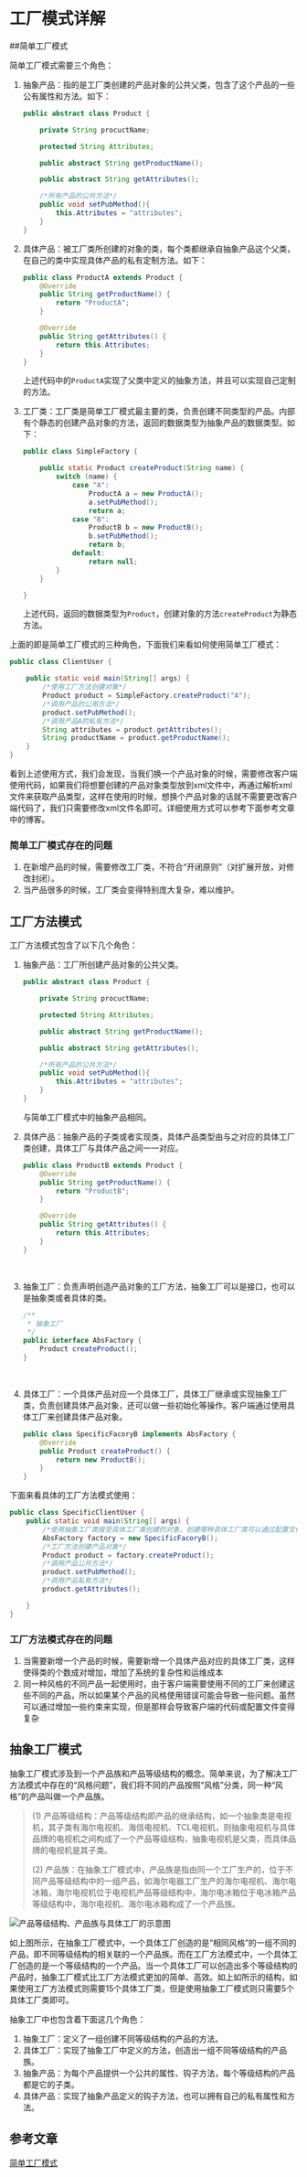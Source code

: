 # 工厂模式详解

##简单工厂模式

简单工厂模式需要三个角色：

1. 抽象产品：指的是工厂类创建的产品对象的公共父类，包含了这个产品的一些公有属性和方法。如下：

   ```java
   public abstract class Product {

       private String procuctName;

       protected String Attributes;

       public abstract String getProductName();

       public abstract String getAttributes();

       /*所有产品的公共方法*/
       public void setPubMethod(){
           this.Attributes = "attributes";
       }
   }
   ```

2. 具体产品：被工厂类所创建的对象的类，每个类都继承自抽象产品这个父类，在自己的类中实现具体产品的私有定制方法。如下：

   ```java
   public class ProductA extends Product {
       @Override
       public String getProductName() {
           return "ProductA";
       }

       @Override
       public String getAttributes() {
           return this.Attributes;
       }
   }
   ```

   上述代码中的`ProductA`实现了父类中定义的抽象方法，并且可以实现自己定制的方法。

3. 工厂类：工厂类是简单工厂模式最主要的类，负责创建不同类型的产品。内部有个静态的创建产品对象的方法，返回的数据类型为抽象产品的数据类型。如下：

   ```java
   public class SimpleFactory {

       public static Product createProduct(String name) {
           switch (name) {
               case "A":
                   ProductA a = new ProductA();
                   a.setPubMethod();
                   return a;
               case "B":
                   ProductB b = new ProductB();
                   b.setPubMethod();
                   return b;
               default:
                   return null;
           }
       }

   }
   ```

   上述代码，返回的数据类型为`Product`，创建对象的方法`createProduct`为静态方法。  

上面的即是简单工厂模式的三种角色，下面我们来看如何使用简单工厂模式：

```java
public class ClientUser {

    public static void main(String[] args) {
        /*使用工厂方法创建对象*/
        Product product = SimpleFactory.createProduct("A");
        /*调用产品的公用方法*/
        product.setPubMethod();
        /*调用产品A的私有方法*/
        String attributes = product.getAttributes();
        String productName = product.getProductName();
    }
}
```

看到上述使用方式，我们会发现，当我们换一个产品对象的时候，需要修改客户端使用代码，如果我们将想要创建的产品对象类型放到xml文件中，再通过解析xml文件来获取产品类型，这样在使用的时候，想换个产品对象的话就不需要更改客户端代码了，我们只需要修改xml文件名即可。详细使用方式可以参考下面参考文章中的博客。

### 简单工厂模式存在的问题

1. 在新增产品的时候，需要修改工厂类，不符合“开闭原则”（对扩展开放，对修改封闭）。
2. 当产品很多的时候，工厂类会变得特别庞大复杂，难以维护。

## 工厂方法模式

工厂方法模式包含了以下几个角色：

1. 抽象产品：工厂所创建产品对象的公共父类。

   ```java
   public abstract class Product {

       private String procuctName;

       protected String Attributes;

       public abstract String getProductName();

       public abstract String getAttributes();

       /*所有产品的公共方法*/
       public void setPubMethod(){
           this.Attributes = "attributes";
       }
   }
   ```

   与简单工厂模式中的抽象产品相同。

2. 具体产品：抽象产品的子类或者实现类，具体产品类型由与之对应的具体工厂类创建，具体工厂与具体产品之间一一对应。

   ```java
   public class ProductB extends Product {
       @Override
       public String getProductName() {
           return "ProductB";
       }

       @Override
       public String getAttributes() {
           return this.Attributes;
       }
   }
   ```

   ​

3. 抽象工厂：负责声明创造产品对象的工厂方法，抽象工厂可以是接口，也可以是抽象类或者具体的类。

   ```java
   /**
    * 抽象工厂
    */
   public interface AbsFactory {
       Product createProduct();
   }

   ```

   ​

4. 具体工厂：一个具体产品对应一个具体工厂，具体工厂继承或实现抽象工厂类，负责创建具体产品对象，还可以做一些初始化等操作。客户端通过使用具体工厂来创建具体产品对象。

   ```java
   public class SpecificFacoryB implements AbsFactory {
       @Override
       public Product createProduct() {
           return new ProductB();
       }
   }
   ```

下面来看具体的工厂方法模式使用：

```java
public class SpecificClientUser {
    public static void main(String[] args) {
        /*使用抽象工厂类接受具体工厂类创建的对象，创建哪种具体工厂类可以通过配置文件的方式实现*/
        AbsFactory factory = new SpecificFacoryB();
        /*工厂方法创建产品对象*/
        Product product = factory.createProduct();
        /*调用产品公共方法*/
        product.setPubMethod();
        /*调用产品私有方法*/
        product.getAttributes();

    }
}
```

### 工厂方法模式存在的问题

1. 当需要新增一个产品的时候，需要新增一个具体产品对应的具体工厂类，这样使得类的个数成对增加，增加了系统的复杂性和运维成本
2. 同一种风格的不同产品一起使用时，由于客户端需要使用不同的工厂来创建这些不同的产品，所以如果某个产品的风格使用错误可能会导致一些问题。虽然可以通过增加一些约束来实现，但是那样会导致客户端的代码或配置文件变得复杂

## 抽象工厂模式

抽象工厂模式涉及到一个产品族和产品等级结构的概念。简单来说，为了解决工厂方法模式中存在的“风格问题”，我们将不同的产品按照“风格”分类，同一种“风格”的产品叫做一个产品族。

> (1) 产品等级结构：产品等级结构即产品的继承结构，如一个抽象类是电视机，其子类有海尔电视机、海信电视机、TCL电视机，则抽象电视机与具体品牌的电视机之间构成了一个产品等级结构，抽象电视机是父类，而具体品牌的电视机是其子类。
>
> (2) 产品族：在抽象工厂模式中，产品族是指由同一个工厂生产的，位于不同产品等级结构中的一组产品，如海尔电器工厂生产的海尔电视机、海尔电冰箱，海尔电视机位于电视机产品等级结构中，海尔电冰箱位于电冰箱产品等级结构中，海尔电视机、海尔电冰箱构成了一个产品族。

![产品等级结构、产品族与具体工厂的示意图](/pic/微信截图_20180413193514.png)

如上图所示，在抽象工厂模式中，一个具体工厂创造的是“相同风格”的一组不同的产品，即不同等级结构的相关联的一个产品族。而在工厂方法模式中，一个具体工厂创造的是一个等级结构的一个产品。当一个具体工厂可以创造出多个等级结构的产品时，抽象工厂模式比工厂方法模式更加的简单、高效。如上如所示的结构，如果使用工厂方法模式则需要15个具体工厂类，但是使用抽象工厂模式则只需要5个具体工厂类即可。

抽象工厂中也包含着下面这几个角色：

1. 抽象工厂：定义了一组创建不同等级结构的产品的方法。
2. 具体工厂：实现了抽象工厂中定义的方法，创造出一组不同等级结构的产品族。
3. 抽象产品：为每个产品提供一个公共的属性、钩子方法，每个等级结构的产品都是它的子类。
4. 具体产品：实现了抽象产品定义的钩子方法，也可以拥有自己的私有属性和方法。



## 参考文章

[简单工厂模式](https://gof.quanke.name/%E7%AE%80%E5%8D%95%E5%B7%A5%E5%8E%82%E6%A8%A1%E5%BC%8F-Simple%20Factory%20Pattern.html)

